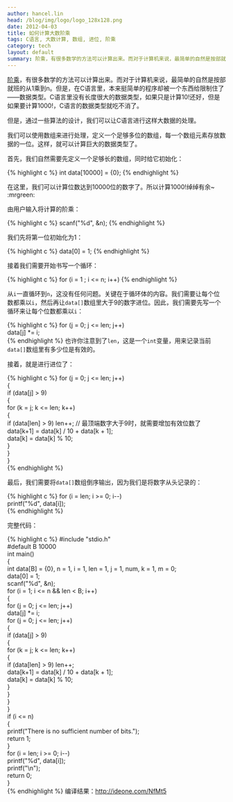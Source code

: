 ```yaml
---
author: hancel.lin
head: /blog/img/logo/logo_128x128.png
date: 2012-04-03
title: 如何计算大数阶乘
tags: C语言, 大数计算, 数组, 进位, 阶乘
category: tech
layout: default
summary: 阶乘，有很多数学的方法可以计算出来。而对于计算机来说，最简单的自然是按部就班的从1乘到n。但是，在C语言里，本来挺简单的程序却被一个东西给限制住了——数据类型。C语言里没有长度很大的数据类型，如果只是计算10!还好，但是如果要计算1000!，C语言的数据类型就吃不消了。
---
```


[阶乘](https://zh.wikipedia.org/wiki/%E9%9A%8E%E4%B9%98)，有很多数学的方法可以计算出来。而对于计算机来说，最简单的自然是按部就班的从1乘到n。但是，在C语言里，本来挺简单的程序却被一个东西给限制住了——数据类型。C语言里没有长度很大的数据类型，如果只是计算10!还好，但是如果要计算1000!，C语言的数据类型就吃不消了。

但是，通过一些算法的设计，我们可以让C语言进行这样大数据的处理。

我们可以使用数组来进行处理，定义一个足够多位的数组，每一个数组元素存放数据的一位。这样，就可以计算巨大的数据类型了。

首先，我们自然需要先定义一个足够长的数组，同时给它初始化：

{% highlight c %}
int data[10000] = {0};
{% endhighlight %}

在这里，我们可以计算位数达到10000位的数字了。所以计算1000!绰绰有余~ :mrgreen:

由用户输入将计算的阶乘：

{% highlight c %}
scanf("%d", &n);
{% endhighlight %}

我们先将第一位初始化为1：

{% highlight c %}
data[0] = 1;
{% endhighlight %}

接着我们需要开始书写一个循环：

{% highlight c %}
for (i = 1 ; i <= n; i++)
{% endhighlight %}

从`i`一直循环到`n`，这没有任何问题。关键在于循环体的内容。我们需要让每个位数都乘以`i`，然后再让`data[]`数组里大于9的数字进位。因此，我们需要先写一个循环来让每个位数都乘以`i`：

{% highlight c %}
for (j = 0; j <= len; j++)  
    data[j] *= i;  
{% endhighlight %}
也许你注意到了`len`，这是一个`int`变量，用来记录当前`data[]`数组里有多少位是有效的。

接着，就是进行进位了：

{% highlight c %}
for (j = 0; j <= len; j++)  
{  
     if (data[j] > 9)  
     {  
          for (k = j; k <= len; k++)  
          {  
               if (data[len] > 9) len++; // 最顶端数字大于9时，就需要增加有效位数了  
               data[k+1] = data[k] / 10 + data[k + 1];  
               data[k] = data[k] % 10;  
           }  
      }  
}  
{% endhighlight %}

最后，我们需要将`data[]`数组倒序输出，因为我们是将数字从头记录的：

{% highlight c %}
for (i = len; i >= 0; i--)  
    printf("%d", data[i]);  
{% endhighlight %}

完整代码：

{% highlight c %}
#include "stdio.h"  
#default B 10000  
int main()  
{  
    int data[B] = {0}, n = 1, i = 1, len = 1, j = 1, num, k = 1, m = 0;  
    data[0] = 1;  
    scanf("%d", &n);  
    for (i = 1; i <= n && len < B; i++)  
    {  
        for (j = 0; j <= len; j++)  
            data[j] *= i;  
        for (j = 0; j <= len; j++)  
        {  
            if (data[j] > 9)  
            {  
                for (k = j; k <= len; k++)  
                {  
                    if (data[len] > 9) len++;  
                    data[k+1] = data[k] / 10 + data[k + 1];  
                    data[k] = data[k] % 10;  
                }  
            }  
        }  
    }  
    if (i <= n)  
    {  
        printf("There is no sufficient number of bits.");  
        return 1;  
    }  
    for (i = len; i >= 0; i--)  
        printf("%d", data[i]);  
    printf("\n");  
    return 0;  
}  
{% endhighlight %}
编译结果：http://ideone.com/NfMt5
